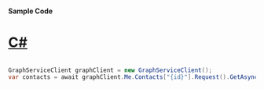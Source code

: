 #### Sample Code
# [C#](#tab/Csharp)

```C#

GraphServiceClient graphClient = new GraphServiceClient();
var contacts = await graphClient.Me.Contacts["{id}"].Request().GetAsync();

```